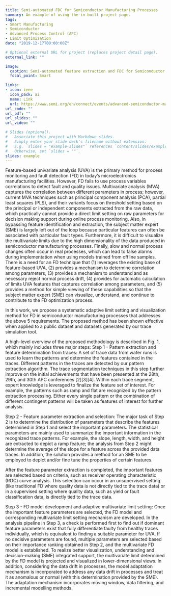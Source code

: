 ```yaml
---
title: Semi-automated FDC for Semiconductor Manufacturing Processes
summary: An example of using the in-built project page.
tags:
- Smart Manufacturing
- Semiconductor
- Advanced Process Control (APC)
- Limit Optimization
date: "2019-12-17T00:00:00Z"

# Optional external URL for project (replaces project detail page).
external_link: ""

image:
  caption: Semi-automated feature extraction and FDC for Semiconductor Manufacturing Processes
  focal_point: Smart

links:
- icon: ieee
  icon_pack: ai
  name: Link
  url: https://www.semi.org/en/connect/events/advanced-semiconductor-manufacturing-conference-asmc
url_code: ""
url_pdf: ""
url_slides: ""
url_video: ""

# Slides (optional).
#   Associate this project with Markdown slides.
#   Simply enter your slide deck's filename without extension.
#   E.g. `slides = "example-slides"` references `content/slides/example-slides.md`.
#   Otherwise, set `slides = ""`.
slides: example
---
```


Feature-based univariate analysis (UVA) is the primary method for process monitoring and fault detection (FD) in today’s microelectronics manufacturing facilities. However, FD fails to use process variables correlations to detect fault and quality issues. Multivariate analysis (MVA) captures the correlation between different parameters in process; however, current MVA techniques such as principal component analysis (PCA), partial least squares (PLS), and their variants focus on threshold setting based on the principal or independent components extracted from the raw data, which practically cannot provide a direct limit setting on raw parameters for decision making support during online process monitoring. Also, in bypassing feature identification and extraction, the subject matter expert (SME) is largely left out of the loop because particular features can often be associated with particular fault types. Furthermore, it is difficult to visualize the multivariate limits due to the high dimensionality of the data produced in semiconductor manufacturing processes. Finally, slow and normal process changes often occur in real processes, which can lead to false alarms during implementation when using models trained from offline samples. There is a need for an FD technique that (1) leverages the existing base of feature-based UVA, (2) provides a mechanism to determine correlation among parameters, (3) provides a mechanism to understand and as necessary reject normal process drift, (4) provides for automatic calculation of limits UVA features that captures correlation among parameters, and (5) provides a method for simple viewing of these capabilities so that the subject matter expert (SME) can visualize, understand, and continue to contribute to the FD optimization process. 

In this work, we propose a systematic adaptive limit setting and visualization method for FD in semiconductor manufacturing processes that addresses the above 5 requirements. The proposed method has been shown effective when applied to a public dataset and datasets generated by our trace simulation tool.

A high-level overview of the proposed methodology is described in Fig. 1, which mainly includes three major steps:
Step 1 - Pattern extraction and feature determination from traces: A set of trace data from wafer runs is used to learn the patterns and determine the features contained in the traces. Different patterns in the traces are detected by our pattern extraction algorithm. The trace segmentation techniques in this step further improve on the initial achievements that have been presented at the 28th, 29th, and 30th APC conferences [2][3][4]. Within each trace segment, expert knowledge is leveraged to finalize the feature set of interest. For example, the patterns such as ramp and flat are recognized by the pattern extraction processing. Either every single pattern or the combination of different contingent patterns will be taken as features of interest for further analysis. 

Step 2 - Feature parameter extraction and selection: The major task of Step 2 is to determine the distribution of parameters that describe the features determined in Step 1 and select the important parameters. The statistical parameters are mainly used to summarize the important information in the recognized trace patterns. For example, the slope, length, width, and height are extracted to depict a ramp feature; the analysis from Step 2 might determine the average of the slope for a feature across the provided data traces. In addition, the solution provides a method for an SME to be employed to depict and/or fine tune the properties of certain features.

After the feature parameter extraction is completed, the important features are selected based on criteria, such as receiver operating characteristic (ROC) curve analysis. This selection can occur in an unsupervised setting (like traditional FD where quality data is not directly tied to the trace data) or in a supervised setting where quality data, such as yield or fault classification data, is directly tied to the trace data.

Step 3 - FD model development and adaptive multivariate limit setting: Once the important feature parameters are selected, the FD model and corresponding multivariate limit setting mechanism are developed. In the analysis pipeline in Step 3, a check is performed first to find out if dominant feature parameters exist that fully differentiate faulty from healthy traces individually, which is equivalent to finding a suitable parameter for UVA. If no decisive parameters are found, multiple parameters are selected based on their importance ranking obtained in Step 2, and the multivariate FD model is established. To realize better visualization, understanding and decision-making (SME) integrated support, the multivariate limit determined by the FD model is projected and visualized in lower-dimensional views. In addition, considering the data drift in processes, the model adaptation mechanism is incorporated to address any data drift in processes and treat it as anomalous or normal (with this determination provided by the SME). The adaptation mechanism incorporates moving window, data filtering, and incremental modelling methods.


